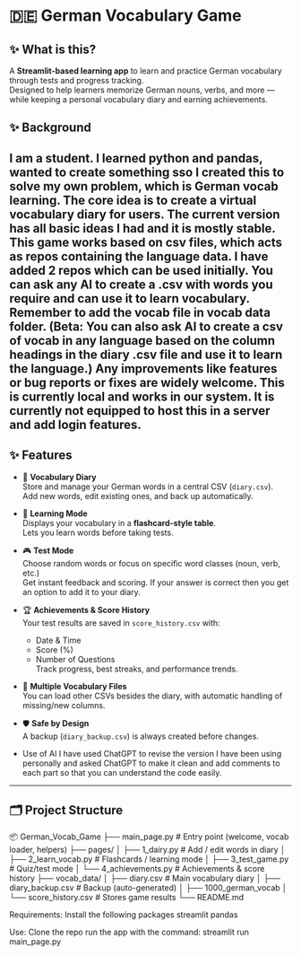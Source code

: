 # 🇩🇪 German Vocabulary Game

## ✨ What is this?
A **Streamlit-based learning app** to learn and practice German vocabulary through tests and progress tracking.  
Designed to help learners memorize German nouns, verbs, and more — while keeping a personal vocabulary diary and earning achievements.  

## ✨ Background
I am a student. I learned python and pandas, wanted to create something sso I created this to solve my own problem, which is German vocab learning. 
The core idea is to create a virtual vocabulary diary for users.
The current version has all basic ideas I had and it is mostly stable.
This game works based on csv files, which acts as repos containing the language data. I have added 2 repos which can be used initially. 
You can ask any AI to create a .csv with words you require and can use it to learn vocabulary. Remember to add the vocab file in vocab data folder.
(Beta: You can also ask AI to create a csv of vocab in any language based on the column headings in the diary .csv file and use it to learn the language.)
Any improvements like features or bug reports or fixes are widely welcome.
This is currently local and works in our system. It is currently not equipped to host this in a server and add login features.
---

## ✨ Features

- 📘 **Vocabulary Diary**  
  Store and manage your German words in a central CSV (`diary.csv`).  
  Add new words, edit existing ones, and back up automatically.  

- 📖 **Learning Mode**  
  Displays your vocabulary in a **flashcard-style table**.  
  Lets you learn words before taking tests.  

- 🎮 **Test Mode**  
  Choose random words or focus on specific word classes (noun, verb, etc.)  
  Get instant feedback and scoring.
  If your answer is correct then you get an option to add it to your diary.

- 🏆 **Achievements & Score History**  
  Your test results are saved in `score_history.csv` with:
  - Date & Time  
  - Score (%)  
  - Number of Questions  
  Track progress, best streaks, and performance trends.  

- 🔄 **Multiple Vocabulary Files**  
  You can load other CSVs besides the diary, with automatic handling of missing/new columns.   

- 🛡️ **Safe by Design**  
  A backup (`diary_backup.csv`) is always created before changes.  

- Use of AI
  I have used ChatGPT to revise the version I have been using personally and asked ChatGPT to make it clean and add comments    to each part so that you can understand the code easily.
---

## 🗂️ Project Structure

📦 German_Vocab_Game
├── main_page.py # Entry point (welcome, vocab loader, helpers)
├── pages/
│ ├── 1_dairy.py # Add / edit words in diary
│ ├── 2_learn_vocab.py # Flashcards / learning mode
│ ├── 3_test_game.py # Quiz/test mode
│ └── 4_achievements.py # Achievements & score history
├── vocab_data/
│ ├── diary.csv # Main vocabulary diary
│ ├── diary_backup.csv # Backup (auto-generated)
│ ├── 1000_german_vocab
│ └── score_history.csv # Stores game results
└── README.md

Requirements:
Install the following packages
streamlit
pandas

Use:
Clone the repo
run the app with the command: streamlit run main_page.py
